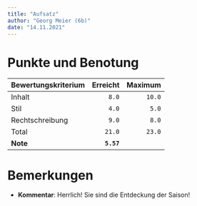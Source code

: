 ```yaml
---
title: "Aufsatz"
author: "Georg Meier (6b)"
date: "14.11.2021"
---
```


# Punkte und Benotung

| **Bewertungskriterium** | **Erreicht**         | **Maximum**     |
|-------------------------|---------------------:|----------------:|
| Inhalt          | `8.0`     | `10.0` |
| Stil          | `4.0`     | `5.0` |
| Rechtschreibung          | `9.0`     | `8.0` |
| Total                   |   `21.0`      | `23.0` |
| **Note**                | **`5.57`**    |                 |

# Bemerkungen

- **Kommentar**: Herrlich! Sie sind die Entdeckung der Saison!
